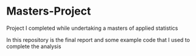 # Masters-Project
Project I completed while undertaking a masters of applied statistics

In this repository is the final report and some example code that I used to complete the analysis
